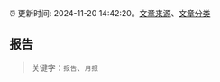 :alarm_clock: 更新时间: 2024-11-20 14:42:20。[文章来源](/README.md)、[文章分类](/TAGS.md)

## 报告


> 关键字：`报告`、`月报`



